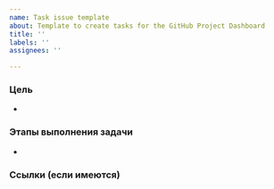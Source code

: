 ```yaml
---
name: Task issue template
about: Template to create tasks for the GitHub Project Dashboard
title: ''
labels: ''
assignees: ''

---
```


### Цель
-

### Этапы выполнения задачи
-

### Ссылки (если имеются)
